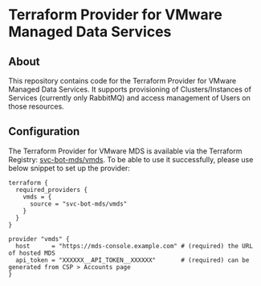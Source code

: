 # Terraform Provider for VMware Managed Data Services

## About

This repository contains code for the Terraform Provider for VMware Managed Data Services. It supports provisioning of Clusters/Instances of Services (currently only RabbitMQ) and access management of Users on those resources.

## Configuration

The Terraform Provider for VMware MDS is available via the Terraform Registry: [svc-bot-mds/vmds](https://registry.terraform.io/providers/svc-bot-mds/vmds). To be able to use it successfully, please use below snippet to set up the provider:

```hcl
terraform {
  required_providers {
    vmds = {
      source = "svc-bot-mds/vmds"
    }
  }
}

provider "vmds" {
  host      = "https://mds-console.example.com" # (required) the URL of hosted MDS
  api_token = "XXXXXX__API_TOKEN__XXXXXX"       # (required) can be generated from CSP > Accounts page
}
```
